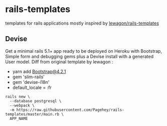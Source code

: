 # rails-templates
templates for rails applications mostly inspired by [lewagon/rails-templates](https://github.com/lewagon/rails-templates)

## Devise
Get a minimal rails 5.1+ app ready to be deployed on Heroku with Bootstrap, Simple form and debugging gems plus a Devise install with a generated User model.
Diff from original template by lewagon : 
- yarn add Bootstrap@4.2.1
- gem 'slim-rails'
- gem 'devise-i18n'
- default_locale = :fr

```
rails new \
  --database postgresql \
  --webpack \
  -m https://raw.githubusercontent.com/Pagehey/rails-templates/master/main.rb \
  APP_NAME
  ```
